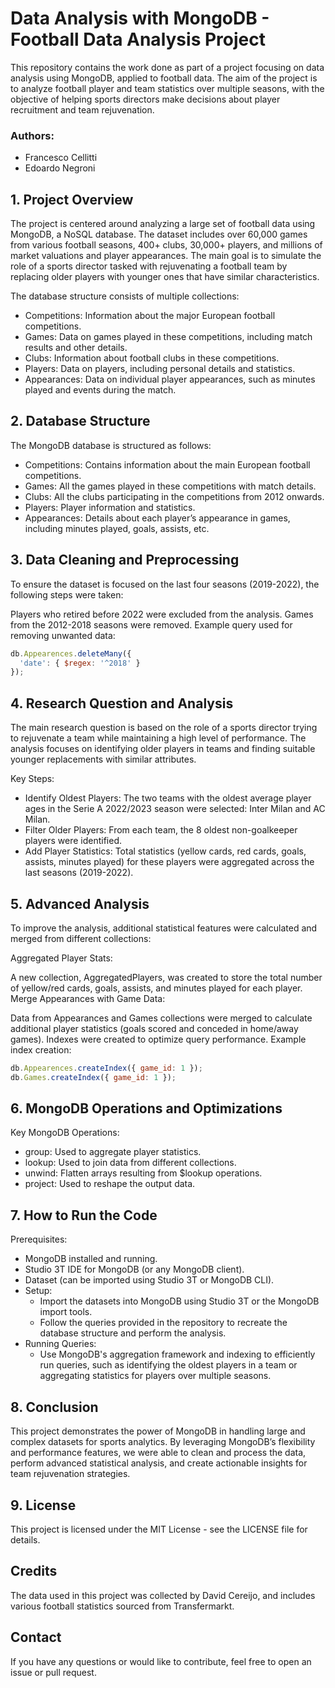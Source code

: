 # Data Analysis with MongoDB - Football Data Analysis Project
This repository contains the work done as part of a project focusing on data analysis using MongoDB, applied to football data. The aim of the project is to analyze football player and team statistics over multiple seasons, with the objective of helping sports directors make decisions about player recruitment and team rejuvenation.

### Authors:
- Francesco Cellitti
- Edoardo Negroni
## 1. Project Overview
The project is centered around analyzing a large set of football data using MongoDB, a NoSQL database. The dataset includes over 60,000 games from various football seasons, 400+ clubs, 30,000+ players, and millions of market valuations and player appearances. The main goal is to simulate the role of a sports director tasked with rejuvenating a football team by replacing older players with younger ones that have similar characteristics.

The database structure consists of multiple collections:

- Competitions: Information about the major European football competitions.
- Games: Data on games played in these competitions, including match results and other details.
- Clubs: Information about football clubs in these competitions.
- Players: Data on players, including personal details and statistics.
- Appearances: Data on individual player appearances, such as minutes played and events during the match.
## 2. Database Structure
The MongoDB database is structured as follows:

- Competitions: Contains information about the main European football competitions.
- Games: All the games played in these competitions with match details.
- Clubs: All the clubs participating in the competitions from 2012 onwards.
- Players: Player information and statistics.
- Appearances: Details about each player’s appearance in games, including minutes played, goals, assists, etc.

## 3. Data Cleaning and Preprocessing
To ensure the dataset is focused on the last four seasons (2019-2022), the following steps were taken:

Players who retired before 2022 were excluded from the analysis.
Games from the 2012-2018 seasons were removed.
Example query used for removing unwanted data:

```javascript
db.Appearences.deleteMany({
  'date': { $regex: '^2018' }
});
```


## 4. Research Question and Analysis
The main research question is based on the role of a sports director trying to rejuvenate a team while maintaining a high level of performance. The analysis focuses on identifying older players in teams and finding suitable younger replacements with similar attributes.

Key Steps:
- Identify Oldest Players: The two teams with the oldest average player ages in the Serie A 2022/2023 season were selected: Inter Milan and AC Milan.
- Filter Older Players: From each team, the 8 oldest non-goalkeeper players were identified.
- Add Player Statistics: Total statistics (yellow cards, red cards, goals, assists, minutes played) for these players were aggregated across the last seasons (2019-2022).
## 5. Advanced Analysis
To improve the analysis, additional statistical features were calculated and merged from different collections:

Aggregated Player Stats:

A new collection, AggregatedPlayers, was created to store the total number of yellow/red cards, goals, assists, and minutes played for each player.
Merge Appearances with Game Data:

Data from Appearances and Games collections were merged to calculate additional player statistics (goals scored and conceded in home/away games).
Indexes were created to optimize query performance.
Example index creation:

```javascript
db.Appearences.createIndex({ game_id: 1 });
db.Games.createIndex({ game_id: 1 });
```

## 6. MongoDB Operations and Optimizations
Key MongoDB Operations:
- group: Used to aggregate player statistics.
- lookup: Used to join data from different collections.
- unwind: Flatten arrays resulting from $lookup operations.
- project: Used to reshape the output data.
## 7. How to Run the Code
Prerequisites:

- MongoDB installed and running.
- Studio 3T IDE for MongoDB (or any MongoDB client).
- Dataset (can be imported using Studio 3T or MongoDB CLI).
- Setup:
  - Import the datasets into MongoDB using Studio 3T or the MongoDB import tools.
  - Follow the queries provided in the repository to recreate the database structure and perform the analysis.
- Running Queries:
  - Use MongoDB's aggregation framework and indexing to efficiently run queries, such as identifying the oldest players in a team or aggregating statistics for players over multiple seasons.
## 8. Conclusion
This project demonstrates the power of MongoDB in handling large and complex datasets for sports analytics. By leveraging MongoDB’s flexibility and performance features, we were able to clean and process the data, perform advanced statistical analysis, and create actionable insights for team rejuvenation strategies.

## 9. License
This project is licensed under the MIT License - see the LICENSE file for details.

## Credits
The data used in this project was collected by David Cereijo, and includes various football statistics sourced from Transfermarkt.

## Contact
If you have any questions or would like to contribute, feel free to open an issue or pull request.
